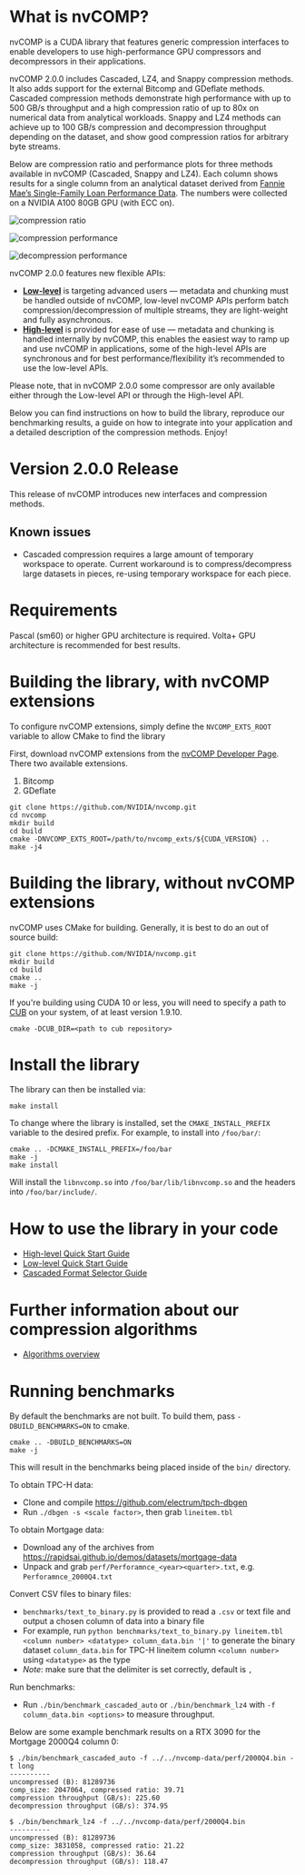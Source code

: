 # What is nvCOMP?

nvCOMP is a CUDA library that features generic compression interfaces to enable developers to use high-performance GPU compressors and decompressors in their applications.

nvCOMP 2.0.0 includes Cascaded, LZ4, and Snappy compression methods.
It also adds support for the external Bitcomp and GDeflate methods.
Cascaded compression methods demonstrate high performance with up to 500 GB/s
throughput and a high compression ratio of up to 80x on numerical data from
analytical workloads.
Snappy and LZ4 methods can achieve up to 100 GB/s compression and decompression
throughput depending on the dataset, and show good compression ratios for
arbitrary byte streams.

Below are compression ratio and performance plots for three methods available in nvCOMP (Cascaded, Snappy and LZ4). Each column shows results for a single column from an analytical dataset derived from [Fannie Mae’s Single-Family Loan Performance Data](http://www.fanniemae.com/portal/funding-the-market/data/loan-performance-data.html). The numbers were collected on a NVIDIA A100 80GB GPU (with ECC on). 

![compression ratio](/doc/compression_ratio.png)

![compression performance](/doc/compression_performance_a100.png)

![decompression performance](/doc/decompression_performance_a100.png)

nvCOMP 2.0.0 features new flexible APIs:
* [**Low-level**](doc/lowlevel_c_quickstart.md) is targeting advanced users —
  metadata and chunking must be handled outside of nvCOMP, low-level nvCOMP
  APIs perform batch compression/decompression of multiple streams, they are
  light-weight and fully asynchronous.
* [**High-level**](doc/highlevel_cpp_quickstart.md) is provided for ease of use —
  metadata and chunking is handled internally by nvCOMP, this enables the
  easiest way to ramp up and use nvCOMP in applications, some of the high-level
  APIs are synchronous and for best performance/flexibility it’s recommended to
  use the low-level APIs.

Please note, that in nvCOMP 2.0.0 some compressor are only available either through the Low-level API or through the High-level API.

Below you can find instructions on how to build the library, reproduce our benchmarking results, a guide on how to integrate into your application and a detailed description of the compression methods. Enjoy!

# Version 2.0.0 Release

This release of nvCOMP introduces new interfaces and compression methods.

## Known issues

* Cascaded compression requires a large amount of temporary workspace to
operate. Current workaround is to compress/decompress large datasets in pieces,
re-using temporary workspace for each piece.

# Requirements
Pascal (sm60) or higher GPU architecture is required. Volta+ GPU architecture is recommended for best results.

# Building the library, with nvCOMP extensions
To configure nvCOMP extensions, simply define the `NVCOMP_EXTS_ROOT` variable
to allow CMake to find the library

First, download nvCOMP extensions from the [nvCOMP Developer Page](https://developer.nvidia.com/nvcomp).
There two available extensions.
1. Bitcomp
2. GDeflate
```
git clone https://github.com/NVIDIA/nvcomp.git
cd nvcomp
mkdir build
cd build
cmake -DNVCOMP_EXTS_ROOT=/path/to/nvcomp_exts/${CUDA_VERSION} ..
make -j4
```

# Building the library, without nvCOMP extensions
nvCOMP uses CMake for building. Generally, it is best to do an out of source build:
```
git clone https://github.com/NVIDIA/nvcomp.git
mkdir build
cd build
cmake ..
make -j
```

If you're building using CUDA 10 or less, you will need to specify a path to
[CUB](https://github.com/thrust/cub) on your system, of at least version
1.9.10.

```
cmake -DCUB_DIR=<path to cub repository>
```

# Install the library

The library can then be installed via:
```
make install
```

To change where the library is installed, set the `CMAKE_INSTALL_PREFIX`
variable to the desired prefix. For example, to install into `/foo/bar/`:

```
cmake .. -DCMAKE_INSTALL_PREFIX=/foo/bar
make -j
make install
```
Will install the `libnvcomp.so` into `/foo/bar/lib/libnvcomp.so` and the
headers into `/foo/bar/include/`.

# How to use the library in your code

* [High-level Quick Start Guide](doc/highlevel_cpp_quickstart.md)
* [Low-level Quick Start Guide](doc/lowlevel_c_quickstart.md)
* [Cascaded Format Selector Guide](doc/selector-quickstart.md)

# Further information about our compression algorithms

* [Algorithms overview](doc/algorithms_overview.md)

# Running benchmarks

By default the benchmarks are not built. To build them, pass
`-DBUILD_BENCHMARKS=ON` to cmake.

```
cmake .. -DBUILD_BENCHMARKS=ON
make -j
```
This will result in the benchmarks being placed inside of the `bin/` directory.

To obtain TPC-H data:
- Clone and compile https://github.com/electrum/tpch-dbgen
- Run `./dbgen -s <scale factor>`, then grab `lineitem.tbl`

To obtain Mortgage data:
- Download any of the archives from https://rapidsai.github.io/demos/datasets/mortgage-data
- Unpack and grab `perf/Perforamnce_<year><quarter>.txt`, e.g. `Perforamnce_2000Q4.txt`

Convert CSV files to binary files:
- `benchmarks/text_to_binary.py` is provided to read a `.csv` or text file and output a chosen column of data into a binary file
- For example, run `python benchmarks/text_to_binary.py lineitem.tbl <column number> <datatype> column_data.bin '|'` to generate the binary dataset `column_data.bin` for TPC-H lineitem column `<column number>` using `<datatype>` as the type
- *Note*: make sure that the delimiter is set correctly, default is `,`

Run benchmarks:
- Run `./bin/benchmark_cascaded_auto` or `./bin/benchmark_lz4` with `-f column_data.bin <options>` to measure throughput.

Below are some example benchmark results on a RTX 3090 for the Mortgage 2000Q4 column 0:

```
$ ./bin/benchmark_cascaded_auto -f ../../nvcomp-data/perf/2000Q4.bin -t long
----------
uncompressed (B): 81289736
comp_size: 2047064, compressed ratio: 39.71
compression throughput (GB/s): 225.60
decompression throughput (GB/s): 374.95
```

```
$ ./bin/benchmark_lz4 -f ../../nvcomp-data/perf/2000Q4.bin
----------
uncompressed (B): 81289736
comp_size: 3831058, compressed ratio: 21.22
compression throughput (GB/s): 36.64
decompression throughput (GB/s): 118.47
```
